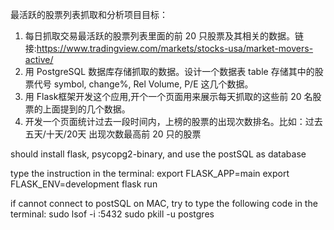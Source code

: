 最活跃的股票列表抓取和分析项目目标：
1. 每日抓取交易最活跃的股票列表里面的前 20 只股票及其相关的数据。链接:https://www.tradingview.com/markets/stocks-usa/market-movers-active/
2. 用 PostgreSQL 数据库存储抓取的数据。设计一个数据表 table 存储其中的股票代号 symbol, change%, Rel Volume, P/E 这几个数据。
3. 用 Flask框架开发这个应用,开个一个页面用来展示每天抓取的这些前 20 名股票的上面提到的几个数据。
4. 开发一个页面统计过去一段时间内，上榜的股票的出现次数排名。比如：过去五天/十天/20天 出现次数最高前 20 只的股票

should install flask, psycopg2-binary, and use the postSQL as database

type the instruction in the terminal:
    export FLASK_APP=main
    export FLASK_ENV=development
    flask run

if cannot connect to postSQL on MAC, try to type the following code in the terminal:
    sudo lsof -i :5432
    sudo pkill -u postgres
